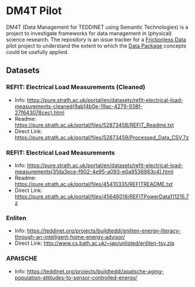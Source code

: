 # DM4T Pilot

DM4T (Data Management for TEDDINET using Semantic Technologies) is a project to investigate frameworks for data management in (physical) science research.  The repository is an issue tracker for a [Frictionless Data](http://frictionlessdata.io/) pilot project to understand the extent to which the [Data Package](http://frictionlessdata.io/data-packages/) concepts could be usefully applied.

## Datasets

### REFIT: Electrical Load Measurements (Cleaned)

* Info: https://pure.strath.ac.uk/portal/en/datasets/refit-electrical-load-measurements-cleaned(9ab14b0e-19ac-4279-938f-27f643078cec).html
* Readme: https://pure.strath.ac.uk/portal/files/52873458/REFIT_Readme.txt
* Direct Link: https://pure.strath.ac.uk/portal/files/52873459/Processed_Data_CSV.7z

### REFIT: Electrical Load Measurements

* Info: https://pure.strath.ac.uk/portal/en/datasets/refit-electrical-load-measurements(31da3ece-f902-4e95-a093-e0a9536983c4).html
* Readme: https://pure.strath.ac.uk/portal/files/45410335/REFITREADME.txt
* Direct Link: https://pure.strath.ac.uk/portal/files/45646018/REFITPowerData111215.7z

### Enliten

* Info: https://teddinet.org/projects/buildteddi/enliten-energy-literacy-through-an-intelligent-home-energy-advisor/
* Direct Link: http://www.cs.bath.ac.uk/~jap/unlisted/enliten-tsv.zip

### APAtSCHE

* Info: https://teddinet.org/projects/buildteddi/apatsche-aging-population-attitudes-to-sensor-controlled-energy/
